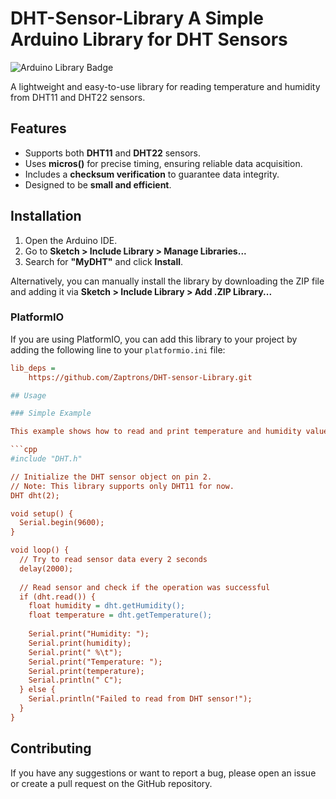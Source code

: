 # DHT-Sensor-Library   A Simple Arduino Library for DHT Sensors

![Arduino Library Badge](https://img.shields.io/badge/Arduino%20Library-DHTSensorLibrary-blue.svg)

A lightweight and easy-to-use library for reading temperature and humidity from DHT11 and DHT22 sensors.

## Features
- Supports both **DHT11** and **DHT22** sensors.
- Uses **micros()** for precise timing, ensuring reliable data acquisition.
- Includes a **checksum verification** to guarantee data integrity.
- Designed to be **small and efficient**.

## Installation

1.  Open the Arduino IDE.
2.  Go to **Sketch > Include Library > Manage Libraries...**
3.  Search for **"MyDHT"** and click **Install**.

Alternatively, you can manually install the library by downloading the ZIP file and adding it via **Sketch > Include Library > Add .ZIP Library...**

### PlatformIO

If you are using PlatformIO, you can add this library to your project by adding the following line to your `platformio.ini` file:

```ini
lib_deps =
    https://github.com/Zaptrons/DHT-sensor-Library.git

## Usage

### Simple Example

This example shows how to read and print temperature and humidity values to the Serial Monitor.

```cpp
#include "DHT.h"

// Initialize the DHT sensor object on pin 2.
// Note: This library supports only DHT11 for now.
DHT dht(2);

void setup() {
  Serial.begin(9600);
}

void loop() {
  // Try to read sensor data every 2 seconds
  delay(2000);
  
  // Read sensor and check if the operation was successful
  if (dht.read()) {
    float humidity = dht.getHumidity();
    float temperature = dht.getTemperature();
    
    Serial.print("Humidity: ");
    Serial.print(humidity);
    Serial.print(" %\t");
    Serial.print("Temperature: ");
    Serial.print(temperature);
    Serial.println(" C");
  } else {
    Serial.println("Failed to read from DHT sensor!");
  }
}
```
## Contributing
If you have any suggestions or want to report a bug, please open an issue or create a pull request on the GitHub repository.
